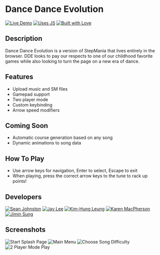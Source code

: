# Dance Dance Evolution

<!-- [![Live Demo](https://img.shields.io/badge/demo-online-green.svg)](http://www.dancedanceevolution.com) -->
[![Live Demo](https://photos-3.dropbox.com/t/2/AADZYgjiqe9QbeVBABOwXyyEOtcfaNV31lpb5wb9vWHWlQ/12/34003749/png/32x32/1/_/1/2/demo-online-green.svg/ELXz5RkYuhwgBygH/14Kkgs8Iabw2LqO3UNXQvIdk2o4qN_roI2Gl2deIOQg?size=1024x768&size_mode=2)](http://www.dancedanceevolution.com)
[![Uses JS](https://photos-1.dropbox.com/t/2/AAA5dOkHyfU_di3gNAYayeIoQIy7gaq85vUAnTem7kD9Sg/12/34003749/png/32x32/1/_/1/2/usesjs.svg/ELXz5RkYuhwgBygH/9En6D4ybYIRDQKEYupOsY3BL1wyDbTyy-e4fHQkL4g4?size=1024x768&size_mode=2)](http://www.dancedanceevolution.com)
[![Built with Love](https://photos-2.dropbox.com/t/2/AAChpmS9rEMbJcRsTZgd8zdODX42RwqLrEmqXm4-P7dqUg/12/34003749/png/32x32/1/_/1/2/builtwith.svg/ELXz5RkYuhwgBygH/VZL07hPga8RAet1I1ZWg_drcxfAIp6x6HQDJQEsIP_4?size=1024x768&size_mode=2)](http://www.dancedanceevolution.com)

## Description
Dance Dance Evolution is a version of StepMania that lives entirely in the browser. DDE looks to pay our respects to one of our childhood favorite games while also looking to turn the page on a new era of dance.

## Features
- Upload music and SM files
- Gamepad support
- Two player mode
- Custom keybinding
- Arrow speed modifiers

## Coming Soon
- Automatic course generation based on any song
- Dynamic animations to song data

## How To Play
- Use arrow keys for navigation, Enter to select, Escape to exit
- When playing, press the correct arrow keys to the tune to rack up points!

## Developers
[![Sean Johnston](https://media.licdn.com/mpr/mpr/shrinknp_400_400/AAEAAQAAAAAAAAbRAAAAJGIwOTc3ZTcwLTA2ZDAtNGYwNy04NTdjLTk3ZTYwYzEzYzAwYQ.jpg)](https://www.linkedin.com/in/sbjohnston)
[![Jay Lee](https://media.licdn.com/mpr/mpr/shrinknp_400_400/AAEAAQAAAAAAAAVuAAAAJGFiNGM5NTZiLWZlYjQtNDJjYi04ODQyLTQyZTlkYWM5NDhlOA.jpg)](https://www.linkedin.com/in/jl975)
[![Kim-Hung Leung](https://media.licdn.com/mpr/mpr/shrinknp_400_400/AAEAAQAAAAAAAAUdAAAAJDAzMjM5YmRkLTNmNDItNDJlMi05MTZiLTRhN2RhNDQ2OTRkNA.jpg)](https://www.linkedin.com/in/kimhungleung)
[![Karen MacPherson](https://media.licdn.com/mpr/mpr/shrinknp_400_400/AAEAAQAAAAAAAAbOAAAAJDBjZDg5Y2I1LTgzYTQtNDRiNS05OThmLTA4MjE2ZGJhNTAzOA.jpg)](https://www.linkedin.com/pub/karen-macpherson/48/641/307)
[![Jimin Sung](https://media.licdn.com/mpr/mpr/shrinknp_400_400/p/8/000/1b2/161/3e9efe5.jpg)](https://www.linkedin.com/in/jiminsung)

## Screenshots
![Start Splash Page](http://imgur.com/gVtd3pS)
![Main Menu](http://imgur.com/5dhHCcU)
![Choose Song Difficulty](http://imgur.com/N6tPsFU)
![2 Player Mode Play](http://i.imgur.com/wz3zao3.png)